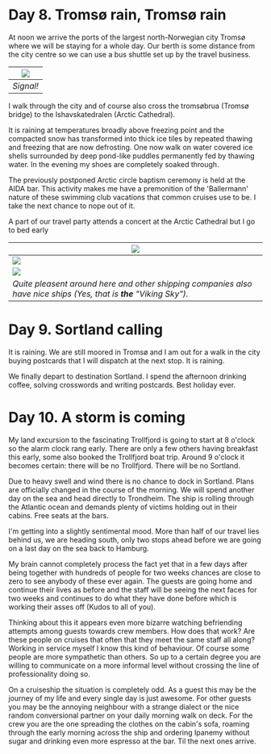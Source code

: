 <!--
.. title: Love Boat - The Real Story. Tromsø
.. slug: norge07
.. date: 2019-03-25 13:32:32 UTC+01:00
.. tags: norway,cruise
.. category: outandabout
.. link: 
.. description: 
.. type: text
-->

# Day 8. Tromsø rain, Tromsø rain

At noon we arrive the ports of the largest north-Norwegian city Tromsø where we will be staying for a whole day. Our berth is some distance from the city centre so we can use a bus shuttle set up by the travel business.

| ![](../../../images/norge2019/23.png) |
| --- |
| *Signal!* |

I walk through the city and of course also cross the tromsøbrua (Tromsø bridge) to the Ishavskatedralen (Arctic Cathedral).

It is raining at temperatures broadly above freezing point and the compacted snow has transformed into thick ice tiles by repeated thawing and freezing that are now defrosting. One now walk on water covered ice shells surrounded by deep pond-like puddles permanently fed by thawing water. In the evening my shoes are completely soaked through.

The previously postponed Arctic circle baptism ceremony is held at the AIDA bar. This activity makes me have a premonition of the 'Ballermann' nature of these swimming club vacations that common cruises use to be. I take the next chance to nope out of it.

A part of our travel party attends a concert at the Arctic Cathedral but I go to bed early

| ![](../../../images/norge2019/22.png) |
| --- |
| ![](../../../images/norge2019/21.png) |
| ![](../../../images/norge2019/20.png) |
| *Quite pleasent around here and other shipping companies also have nice ships (Yes, that is **the** "Viking Sky").* |

# Day 9. Sortland calling

It is raining. We are still moored in Tromsø and I am out for a walk in the city buying postcards that I will dispatch at the next stop.
It is raining.

We finally depart to destination Sortland. I spend the afternoon drinking coffee, solving crosswords and writing postcards. Best holiday ever.

# Day 10. A storm is coming

My land excursion to the fascinating Trollfjord is going to start at 8 o'clock so the alarm clock rang early. There are only a few others having breakfast this early, some also booked the Trollfjord boat trip. Around 9 o'clock it becomes certain: there will be no Trollfjord. There will be no Sortland.

Due to heavy swell and wind there is no chance to dock in Sortland. Plans are officially changed in the course of the morning. We will spend another day on the sea and head directly to Trondheim. The ship is rolling through the Atlantic ocean and demands plenty of victims holding out in their cabins. Free seats at the bars.

I'm getting into a slightly sentimental mood. More than half of our travel lies behind us, we are heading south, only two stops ahead before we are going on a last day on the sea back to Hamburg.

My brain cannot completely process the fact yet that in a few days after being together with hundreds of people for two weeks chances are close to zero to see anybody of these ever again. The guests are going home and continue their lives as before and the staff will be seeing the next faces for two weeks and continues to do what they have done before which is working their asses off (Kudos to all of you).

Thinking about this it appears even more bizarre watching befriending attempts among guests towards crew members. How does that work? Are these people on cruises that often that they meet the same staff all along? Working in service myself I know this kind of behaviour. Of course some people are more sympathetic than others. So up to a certain degree you are willing to communicate on a more informal level without crossing the line of professionality doing so.

On a cruiseship the situation is completely odd. As a guest this may be the journey of my life and every single day is just awesome. For other guests you may be the annoying neighbour with a strange dialect or the nice random conversional partner on your daily morning walk on deck. For the crew you are the one spreading the clothes on the cabin's sofa, roaming through the early morning across the ship and ordering Ipanemy without sugar and drinking even more espresso at the bar. Til the next ones arrive.

